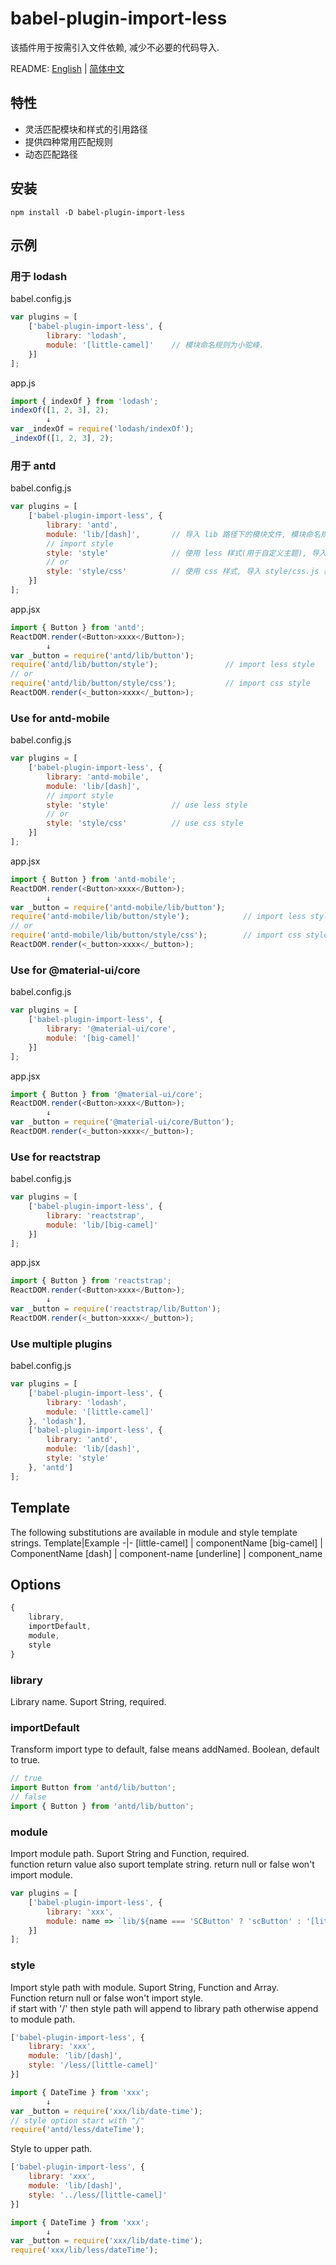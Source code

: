 # babel-plugin-import-less
该插件用于按需引入文件依赖, 减少不必要的代码导入.

README: [English](https://github.com/stephenliu1944/babel-plugin-import-less/blob/master/README.md) | [简体中文](https://github.com/stephenliu1944/babel-plugin-import-less/blob/master/README-zh_CN.md)

## 特性
- 灵活匹配模块和样式的引用路径
- 提供四种常用匹配规则
- 动态匹配路径

## 安装
```
npm install -D babel-plugin-import-less
```

## 示例
### 用于 lodash
babel.config.js
```js
var plugins = [
    ['babel-plugin-import-less', {
        library: 'lodash',
        module: '[little-camel]'    // 模块命名规则为小驼峰.
    }]
];
```

app.js
```js
import { indexOf } from 'lodash';
indexOf([1, 2, 3], 2);
        ↓
var _indexOf = require('lodash/indexOf');
_indexOf([1, 2, 3], 2);
```

### 用于 antd
babel.config.js
```js
var plugins = [
    ['babel-plugin-import-less', {
        library: 'antd',
        module: 'lib/[dash]',       // 导入 lib 路径下的模块文件, 模块命名规则为中横线.
        // import style
        style: 'style'              // 使用 less 样式(用于自定义主题), 导入 style/index.js 样式文件.
        // or
        style: 'style/css'          // 使用 css 样式, 导入 style/css.js 样式文件
    }]
];
```

app.jsx
```js
import { Button } from 'antd';
ReactDOM.render(<Button>xxxx</Button>);
        ↓
var _button = require('antd/lib/button');
require('antd/lib/button/style');               // import less style
// or
require('antd/lib/button/style/css');           // import css style
ReactDOM.render(<_button>xxxx</_button>);
```

### Use for antd-mobile
babel.config.js
```js
var plugins = [
    ['babel-plugin-import-less', {
        library: 'antd-mobile',
        module: 'lib/[dash]',
        // import style
        style: 'style'              // use less style
        // or
        style: 'style/css'          // use css style
    }]
];
```

app.jsx
```js
import { Button } from 'antd-mobile';
ReactDOM.render(<Button>xxxx</Button>);
        ↓
var _button = require('antd-mobile/lib/button');
require('antd-mobile/lib/button/style');            // import less style
// or
require('antd-mobile/lib/button/style/css');        // import css style
ReactDOM.render(<_button>xxxx</_button>);
```

### Use for @material-ui/core
babel.config.js
```js
var plugins = [
    ['babel-plugin-import-less', {
        library: '@material-ui/core',
        module: '[big-camel]'
    }]
];
```
app.jsx
```js
import { Button } from '@material-ui/core';
ReactDOM.render(<Button>xxxx</Button>);
        ↓
var _button = require('@material-ui/core/Button');
ReactDOM.render(<_button>xxxx</_button>);
```

### Use for reactstrap
babel.config.js
```js
var plugins = [
    ['babel-plugin-import-less', {
        library: 'reactstrap',
        module: 'lib/[big-camel]'
    }]
];
```

app.jsx
```js
import { Button } from 'reactstrap';
ReactDOM.render(<Button>xxxx</Button>);
        ↓
var _button = require('reactstrap/lib/Button');
ReactDOM.render(<_button>xxxx</_button>);
```

### Use multiple plugins
babel.config.js
```js
var plugins = [
    ['babel-plugin-import-less', {
        library: 'lodash',
        module: '[little-camel]'
    }, 'lodash'],
    ['babel-plugin-import-less', {
        library: 'antd',
        module: 'lib/[dash]',
        style: 'style'
    }, 'antd']
];
```

## Template
The following substitutions are available in module and style template strings.
Template|Example
-|-
[little-camel] | componentName
[big-camel] | ComponentName
[dash] | component-name
[underline] | component_name

## Options
```js
{
    library,
    importDefault,
    module,
    style
}
```

### library
Library name. Suport String, required.  

### importDefault
Transform import type to default, false means addNamed. Boolean, default to true.  
```js
// true
import Button from 'antd/lib/button';
// false
import { Button } from 'antd/lib/button';
```

### module
Import module path. Suport String and Function, required.  
function return value also suport template string. return null or false won't import module.
```js
var plugins = [
    ['babel-plugin-import-less', {
        library: 'xxx',
        module: name => `lib/${name === 'SCButton' ? 'scButton' : '[little-camel]'}`,
    }]
];
```

### style
Import style path with module. Suport String, Function and Array.  
Function return null or false won't import style.  
if start with '/' then style path will append to library path otherwise append to module path.
```js
['babel-plugin-import-less', {
    library: 'xxx',
    module: 'lib/[dash]',
    style: '/less/[little-camel]'
}]

import { DateTime } from 'xxx';
        ↓
var _button = require('xxx/lib/date-time');
// style option start with "/"
require('antd/less/dateTime');
```
Style to upper path.
```js
['babel-plugin-import-less', {
    library: 'xxx',
    module: 'lib/[dash]',
    style: '../less/[little-camel]'
}]

import { DateTime } from 'xxx';
        ↓
var _button = require('xxx/lib/date-time');
require('xxx/lib/less/dateTime');
```
